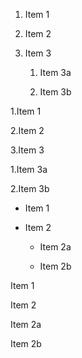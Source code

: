 1. Item 1

2. Item 2

3. Item 3

   1. Item 3a

   2. Item 3b

1.Item 1

2.Item 2

3.Item 3

  1.Item 3a

  2.Item 3b
  
  * Item 1

* Item 2

  * Item 2a

  * Item 2b

Item 1

Item 2

Item 2a

Item 2b
